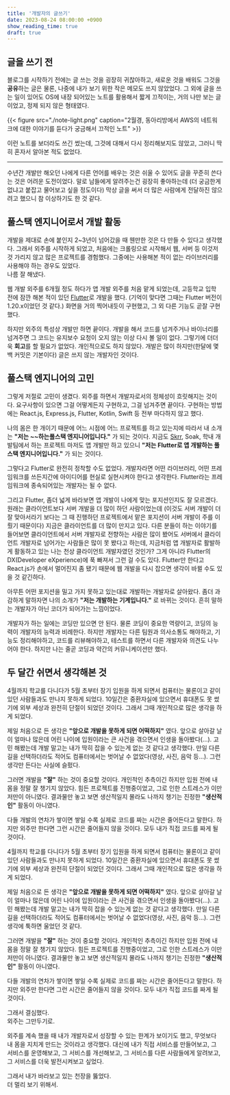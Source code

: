 ```yaml
---
title: '개발자의 글쓰기'
date: 2023-08-24 08:00:00 +0900
show_reading_time: true
draft: true
---
```


## 글을 쓰기 전

블로그를 시작하기 전에는 글 쓰는 것을 굉장히 귀찮아하고, 새로운 것을 배워도 그것을 **공유**하는 글은
물론, 나중에 내가 보기 위한 작은 메모도 쓰지 않았었다. 그 외에 글을 쓰는 일이 있어도 OS에 내장 되어있는
노트를 활용해서 짧게 끄적이는, 거의 나만 보는 글이었고, 정제 되지 않은 형태였다.

{{< figure src="./note-light.png"
caption="2월경, 동아리방에서 AWS의 네트워크에 대한 이야기를 듣다가 궁금해서 끄적인 노트" >}}

이런 노트를 보더라도 쓰긴 썼는데, 그것에 대해서 다시 정리해보지도 않았고, 그러니 딱히 혼자서 알아본 적도
없었다.

---

수년간 개발만 해오던 나에게 다른 언어를 배우는 것은 쉬울 수 있어도 글을 꾸준히 쓴다는 것은 어려운
도전이었다. 말로 남들에게 알려주는건 굉장히 좋아하는데 (더 궁금한게 없냐고 붙잡고 물어보고 싶을 정도이다)
막상 글을 써서 더 많은 사람에게 전달하진 않으려고 했으니 참 이상하기도 한 것 같다.

## 풀스택 엔지니어로서 개발 활동

개발을 제대로 손에 붙인지 2~3년이 넘어갔을 때 웬만한 것은 다 만들 수 있다고 생각했다. 그래서 외주를
시작하게 되었고, 처음에는 크롤링으로 시작해서 웹, 서버 등 이것저것 가리지 않고 많은 프로젝트를 경험했다.
그중에는 사용해본 적이 없는 라이브러리를 사용해야 하는 경우도 있었다.  
나름 잘 해냈다.

웹 개발 외주를 6개월 정도 하다가 앱 개발 외주를 처음 맡게 되었는데, 고등학교 입학 전에 잠깐 해본 적이
있던 [Flutter](https://flutter.dev)로 개발을 했다. (기억이 맞다면 그때는 Flutter 버전이
1.20.x이었던 것 같다.) 화면을 거의 찍어내듯이 구현했고, 그 외 다른 기능도 곧잘 구현했다.

하지만 외주의 특성상 개발만 하면 끝이다. 개발을 해서 코드를 넘겨주거나 바이너리를 넘겨주면 그 코드는
유지보수 요청이 오지 않는 이상 다시 볼 일이 없다. 그렇기에 더더욱 **회고**를 할 필요가 없었다.
개인적으로도 하지 않았다. 개발은 많이 하지만(한달에 몇백 커밋은 기본이다) 글은 쓰지 않는 개발자인 것이다.

## 풀스택 엔지니어의 고민

그렇게 저절로 고민이 생겼다. 외주를 하면서 개발자로서의 정체성이 흐릿해지는 것이다. 요구사항이 있으면 그걸
어떻게든지 구현하고, 그걸 넘겨주면 끝이다. 구현하는 방법에는 React.js, Express.js, Flutter,
Kotlin, Swift 등 전부 마다하지 않고 했다.

나의 몸은 한 개이기 때문에 어느 시점에 어느 프로젝트를 하고 있는지에 따라서 내 소개는
**"저는 ~~하는풀스택 엔지니어입니다."** 가 되는 것이다. 지금도 [Skrr](https://skrr.app), Soak,
학내 개발팀에서 하는 프로젝트 마저도 앱 개발만 하고 있으니
**"저는 Flutter로 앱 개발하는 풀스택 엔지니어입니다."** 가 되는 것이다.

그렇다고 Flutter로 완전히 정착할 수도 없었다. 개발자라면 어떤 라이브러리, 어떤 프레임워크를 쓰든지간에
아이디어를 현실로 실현시켜야 한다고 생각한다. Flutter라는 프레임워크에 종속되어있는 개발자는 될 수 없다.

그리고 Flutter, 좀더 넓게 바라보면 앱 개발이 나에게 맞는 포지션인지도 잘 모르겠다. 원래는 클라이언트보다
서버 개발을 더 많이 하던 사람이었는데 (이것도 서버 개발이 더 잘 맞아서라기 보다는 그 때 진행하던
프로젝트에서 맡은 포지션이 서버 개발이 주를 이뤘기 때문이다) 지금은 클라이언트를 더 많이 만지고 있다. 다른
분들이 하는 이야기를 들어보면 클라이언트에서 서버 개발자로 전향하는 사람은 많이 봤어도 서버에서 클라이언트
개발자로 넘어가는 사람들은 많이 못 봤다고 하는데, 지금처럼 앱 개발자로 활발하게 활동하고 있는 나는 천상
클라이언트 개발자였던 것인가? 그게 아니라 Flutter의 DX(Developer eXperience)에 푹 빠져서 그런 걸
수도 있다. Flutter만 한다고 React.js가 손에서 멀어진지 좀 됐기 때문에 웹 개발을 다시 잡으면 생각이
바뀔 수도 있을 것 같긴하다.

아무튼 어떤 포지션을 밀고 가지 못하고 있는대로 개발하는 개발자로 살아왔다. 좀더 과감하게 말하자면 나의
소개가 **"저는 개발하는 기계입니다."** 로 바뀌는 것이다. 흔히 말하는 개발자가 아닌 코더가 되어가는
느낌이었다.

개발자가 하는 일에는 코딩만 있으면 안 된다. 물론 코딩이 중요한 역량이고, 코딩의 능력이 개발자의 능력과
비례한다. 하지만 개발자는 다른 팀원과 의사소통도 해야하고, 기능도 정리해야하고, 코드를 리뷰해야하고,
테스트를 하면서 다른 개발자와 의견도 나누어야 한다. 하지만 나는 줄곧 코딩과 약간의 커뮤니케이션만 했다.

## 두 달간 쉬면서 생각해본 것

4월까지 학교를 다니다가 5월 초부터 장기 입원을 하게 되면서 컴퓨터는 물론이고 같이 있던 사람들과도 만나지
못하게 되었다. 10일간은 중환자실에 있으면서 휴대폰도 못 썼기에 외부 세상과 완전히 단절이 되었던 것이다.
그래서 그때 개인적으로 많은 생각을 하게 되었다.

제일 처음으로 든 생각은 **"앞으로 개발을 못하게 되면 어떡하지"** 였다. 앞으로 살아갈 날이 얼마나 많은데
어린 나이에 입원이라는 큰 사건을 겪으면서 인생을 돌아봤다(...). 고민 해봤는데 개발 말고는 내가 딱히
잡을 수 있는게 없는 것 같다고 생각했다. 만일 다른 길을 선택하더라도 적어도 컴퓨터에서는 벗어날 수
없었다(영상, 사진, 음악 등...). 그런 생각만 든다는 사실에 슬펐다.

그러면 개발을 **"잘"** 하는 것이 중요할 것이다. 개인적인 추측이긴 하지만 입원 전에 내 몸을 정말 잘
챙기지 않았다. 힘든 프로젝트를 진행중이었고, 그로 인한 스트레스가 이만저만이 아니였다. 결과물만 놓고 보면
생산적일지 몰라도 나까지 챙기는 진정한 **"생산적인"** 활동이 아니였다.

다들 개발의 연차가 쌓이면 쌓일 수록 실제로 코드를 짜는 시간은 줄어든다고 말한다. 하지만 외주만 한다면
그런 시간은 줄어들지 않을 것이다. 모두 내가 직접 코드를 짜게 될 것이다.

4월까지 학교를 다니다가 5월 초부터 장기 입원을 하게 되면서 컴퓨터는 물론이고
같이 있던 사람들과도 만나지 못하게 되었다. 10일간은 중환자실에 있으면서 휴대폰도 못 썼기에
외부 세상과 완전히 단절이 되었던 것이다. 그래서 그때 개인적으로 많은 생각을 하게 되었다.

제일 처음으로 든 생각은 **"앞으로 개발을 못하게 되면 어떡하지"** 였다.
앞으로 살아갈 날이 얼마나 많은데 어린 나이에 입원이라는 큰 사건을 겪으면서 인생을 돌아봤다(...).
고민 해봤는데 개발 말고는 내가 딱히 잡을 수 있는게 없는 것 같다고 생각했다.
만일 다른 길을 선택하더라도 적어도 컴퓨터에서는 벗어날 수 없었다(영상, 사진, 음악 등...).
그런 생각에 툭하면 울었던 것 같다.

그러면 개발을 **"잘"** 하는 것이 중요할 것이다.
개인적인 추측이긴 하지만 입원 전에 내 몸을 정말 잘 챙기지 않았다.
힘든 프로젝트를 진행중이었고, 그로 인한 스트레스가 이만저만이 아니였다.
결과물만 놓고 보면 생산적일지 몰라도 나까지 챙기는 진정한 **"생산적인"** 활동이 아니였다.

다들 개발의 연차가 쌓이면 쌓일 수록 실제로 코드를 짜는 시간은 줄어든다고 말한다.
하지만 외주만 한다면 그런 시간은 줄어들지 않을 것이다.
모두 내가 직접 코드를 짜게 될 것이다.

그래서 결심했다.  
외주는 그만두기로.

외주를 계속 했을 때 내가 개발자로서 성장할 수 있는 한계가 보이기도 했고, 무엇보다 내 몸을 지치게 만드는
것이라고 생각했다. 대신에 내가 직접 서비스를 만들어보고, 그 서비스를 운영해보고, 그 서비스를 개선해보고,
그 서비스를 다른 사람들에게 알려보고, 그 서비스를 더욱 발전시켜보고 싶었다.

그래서 내가 바라보고 있는 천장을 뚫었다.  
더 멀리 보기 위해서.


